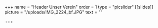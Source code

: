 +++
name = "Header Unser Verein"
order = 1
type = "picslider"
[[slides]]
picture = "/uploads/IMG_2224_bf.JPG"
text = ""

+++
